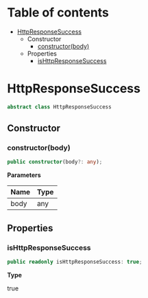 # Table of contents

* [HttpResponseSuccess][ClassDeclaration-11]
    * Constructor
        * [constructor(body)][Constructor-5]
    * Properties
        * [isHttpResponseSuccess][PropertyDeclaration-27]

# HttpResponseSuccess

```typescript
abstract class HttpResponseSuccess
```
## Constructor

### constructor(body)

```typescript
public constructor(body?: any);
```

**Parameters**

| Name | Type |
| ---- | ---- |
| body | any  |

## Properties

### isHttpResponseSuccess

```typescript
public readonly isHttpResponseSuccess: true;
```

**Type**

true

[ClassDeclaration-11]: httpresponsesuccess.md#httpresponsesuccess
[Constructor-5]: httpresponsesuccess.md#constructorbody
[PropertyDeclaration-27]: httpresponsesuccess.md#ishttpresponsesuccess